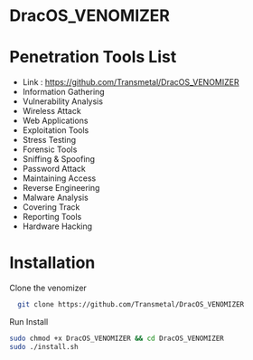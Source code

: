 # DracOS_VENOMIZER

# Penetration Tools List

- Link : https://github.com/Transmetal/DracOS_VENOMIZER
- Information Gathering
- Vulnerability Analysis
- Wireless Attack
- Web Applications
- Exploitation Tools
- Stress Testing
- Forensic Tools
- Sniffing & Spoofing
- Password Attack
- Maintaining Access
- Reverse Engineering
- Malware Analysis
- Covering Track
- Reporting Tools
- Hardware Hacking

# Installation

Clone the venomizer

```bash
  git clone https://github.com/Transmetal/DracOS_VENOMIZER
```

Run Install

```bash
sudo chmod +x DracOS_VENOMIZER && cd DracOS_VENOMIZER
sudo ./install.sh
```
